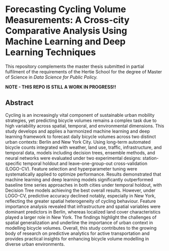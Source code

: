 # Forecasting Cycling Volume Measurements: A Cross-city Comparative Analysis Using Machine Learning and Deep Learning Techniques

This repository complements the master thesis submitted in partial fulfilment of the requirements of the Hertie School for the degree of Master of Science in *Data Science for Public Policy.*

**NOTE - THIS REPO IS STILL A WORK IN PROGRESS!!**

## Abstract

Cycling is an increasingly vital component of sustainable urban mobility strategies, yet predicting bicycle volumes remains a complex task due to high variability across spatial, temporal, and environmental dimensions. This study develops and applies a harmonized machine learning and deep learning framework to forecast daily bicycle volumes across two distinct urban contexts: Berlin and New York City. Using long-term automated bicycle counts integrated with weather, land use, traffic, infrastructure, and temporal data, models including decision trees, ensemble methods, and neural networks were evaluated under two experimental designs: station-specific temporal holdout and leave-one-group-out cross-validation (LOGO-CV). Feature selection and hyperparameter tuning were systematically applied to optimize performance. Results demonstrated that machine learning and deep learning models significantly outperformed baseline time series approaches in both cities under temporal holdout, with Decision Tree models achieving the best overall results. However, under LOGO-CV, predictive accuracy declined notably, especially in New York, reflecting the greater spatial heterogeneity of cycling behaviour. Feature importance analysis revealed that infrastructure and spatial variables were dominant predictors in Berlin, whereas localized land cover characteristics played a larger role in New York. The findings highlight the challenges of spatial generalization and underline the importance of urban context in modelling bicycle volumes. Overall, this study contributes to the growing body of research on predictive analytics for active transportation and provides practical insights for enhancing bicycle volume modelling in diverse urban environments.
